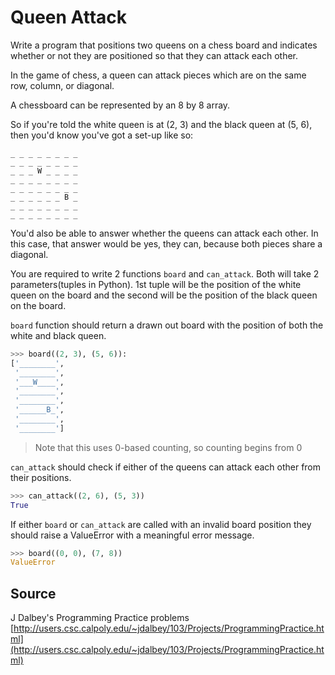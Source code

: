 # Queen Attack

Write a program that positions two queens on a chess board and indicates whether or not they are positioned so that they can attack each other.

In the game of chess, a queen can attack pieces which are on the same
row, column, or diagonal.

A chessboard can be represented by an 8 by 8 array.

So if you're told the white queen is at (2, 3) and the black queen at
(5, 6), then you'd know you've got a set-up like so:

```plain
_ _ _ _ _ _ _ _
_ _ _ _ _ _ _ _
_ _ _ W _ _ _ _
_ _ _ _ _ _ _ _
_ _ _ _ _ _ _ _
_ _ _ _ _ _ B _
_ _ _ _ _ _ _ _
_ _ _ _ _ _ _ _
```

You'd also be able to answer whether the queens can attack each other.
In this case, that answer would be yes, they can, because both pieces
share a diagonal.

You are required to write 2 functions `board` and `can_attack`. Both will take 2 parameters(tuples in Python). 1st tuple will be the position of the white queen on the board and the second will be the position of the black queen on the board.

`board` function should return a drawn out board with the position of both the white and black queen.

``` python
>>> board((2, 3), (5, 6)):
['________',
 '________',
 '___W____',
 '________',
 '________',
 '______B_',
 '________',
 '________']
```
> Note that this uses 0-based counting, so counting begins from 0

`can_attack` should check if either of the queens can attack each other from their positions.

``` python
>>> can_attack((2, 6), (5, 3))
True
```

If either `board` or `can_attack` are called with an invalid board position they should raise a ValueError with a meaningful error message.

``` python
>>> board((0, 0), (7, 8))
ValueError
```

## Source

J Dalbey's Programming Practice problems [http://users.csc.calpoly.edu/~jdalbey/103/Projects/ProgrammingPractice.html](http://users.csc.calpoly.edu/~jdalbey/103/Projects/ProgrammingPractice.html)
